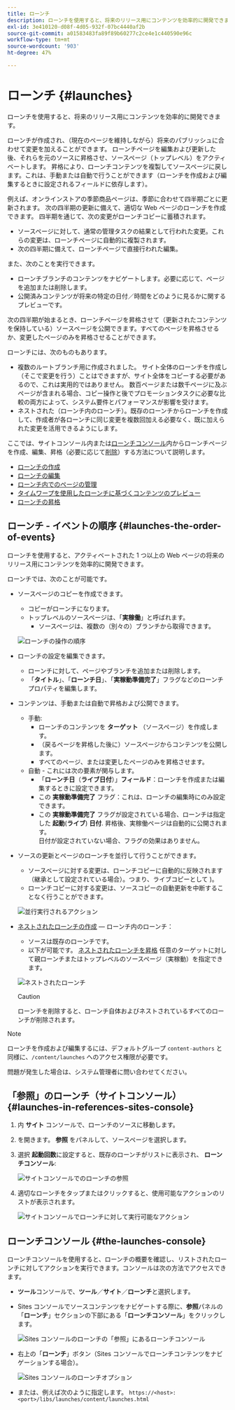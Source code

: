 ```yaml
---
title: ローンチ
description: ローンチを使用すると、将来のリリース用にコンテンツを効率的に開発できます。 現在のページを維持しながら、今後のパブリケーションに合わせて変更を加えることができます。
exl-id: 3e410120-d08f-4d05-932f-07bc4440af2b
source-git-commit: a01583483fa89f89b60277c2ce4e1c440590e96c
workflow-type: tm+mt
source-wordcount: '903'
ht-degree: 47%

---
```


# ローンチ  {#launches}

ローンチを使用すると、将来のリリース用にコンテンツを効率的に開発できます。

ローンチが作成され、（現在のページを維持しながら）将来のパブリッシュに合わせて変更を加えることができます。 ローンチページを編集および更新した後、それらを元のソースに昇格させ、ソースページ（トップレベル）をアクティベートします。 昇格により、ローンチコンテンツを複製してソースページに戻します。これは、手動または自動で行うことができます（ローンチを作成および編集するときに設定されるフィールドに依存します）。

例えば、オンラインストアの季節商品ページは、季節に合わせて四半期ごとに更新されます。 次の四半期の更新に備えて、適切な Web ページのローンチを作成できます。 四半期を通じて、次の変更がローンチコピーに蓄積されます。

* ソースページに対して、通常の管理タスクの結果として行われた変更。これらの変更は、ローンチページに自動的に複製されます。
* 次の四半期に備えて、ローンチページで直接行われた編集。

また、次のことを実行できます。

* ローンチブランチのコンテンツをナビゲートします。必要に応じて、ページを追加または削除します。
* 公開済みコンテンツが将来の特定の日付／時間をどのように見るかに関するプレビューです。

次の四半期が始まるとき、ローンチページを昇格させて（更新されたコンテンツを保持している）ソースページを公開できます。すべてのページを昇格させるか、変更したページのみを昇格させることができます。

ローンチには、次のものもあります。

* 複数のルートブランチ用に作成されました。 サイト全体のローンチを作成し（そこで変更を行う）ことはできますが、サイト全体をコピーする必要があるので、これは実用的ではありません。 数百ページまたは数千ページに及ぶページが含まれる場合、コピー操作と後でプロモーションタスクに必要な比較の両方によって、システム要件とパフォーマンスが影響を受けます。
* ネストされた（ローンチ内のローンチ）。既存のローンチからローンチを作成して、作成者が各ローンチに同じ変更を複数回加える必要なく、既に加えられた変更を活用できるようにします。

ここでは、サイトコンソール内または[ローンチコンソール](#the-launches-console)内からローンチページを作成、編集、昇格（必要に応じて[削除](/help/sites-cloud/authoring/launches/creating.md#deleting-a-launch)）する方法について説明します。

* [ローンチの作成](/help/sites-cloud/authoring/launches/creating.md)
* [ローンチの編集](/help/sites-cloud/authoring/launches/editing.md)
* [ローンチ内でのページの管理](/help/sites-cloud/authoring/launches/managing-pages.md)
* [タイムワープを使用したローンチに基づくコンテンツのプレビュー](/help/sites-cloud/authoring/launches/preview.md)
* [ローンチの昇格](/help/sites-cloud/authoring/launches/promoting.md)

## ローンチ - イベントの順序 {#launches-the-order-of-events}

ローンチを使用すると、アクティベートされた 1 つ以上の Web ページの将来のリリース用にコンテンツを効率的に開発できます。

ローンチでは、次のことが可能です。

* ソースページのコピーを作成できます。
   * コピーがローンチになります。
   * トップレベルのソースページは、「**実稼働**」と呼ばれます。
      * ソースページは、複数の（別々の）ブランチから取得できます。

  ![ローンチの操作の順序](/help/sites-cloud/authoring/assets/launches-order.png)

* ローンチの設定を編集できます。
   * ローンチに対して、ページやブランチを追加または削除します。
   * 「**タイトル**」、「**ローンチ日**」、「**実稼動準備完了**」フラグなどのローンチプロパティを編集します。
* コンテンツは、手動または自動で昇格および公開できます。
   * 手動:
      * ローンチのコンテンツを **ターゲット** （ソースページ）を作成します。
      * （戻るページを昇格した後に）ソースページからコンテンツを公開します。
      * すべてのページ、または変更したページのみを昇格させます。
   * 自動 - これには次の要素が関与します。
      * 「**ローンチ日**（**ライブ日付**）」**フィールド**：ローンチを作成または編集するときに設定できます。
      * この **実稼動準備完了** フラグ：これは、ローンチの編集時にのみ設定できます。
      * この **実稼動準備完了** フラグが設定されている場合、ローンチは指定した **起動**(**ライブ**) **日付**. 昇格後、実稼働ページは自動的に公開されます。\
        日付が設定されていない場合、フラグの効果はありません。
* ソースの更新とページのローンチを並行して行うことができます。
   * ソースページに対する変更は、ローンチコピーに自動的に反映されます（継承として設定されている場合）。つまり、ライブコピーとして )。
   * ローンチコピーに対する変更は、ソースコピーの自動更新を中断することなく行うことができます。

  ![並行実行されるアクション](/help/sites-cloud/authoring/assets/launches-parallel.png)

* [ネストされたローンチの作成](/help/sites-cloud/authoring/launches/creating.md#creating-a-nested-launch)  — ローンチ内のローンチ：
   * ソースは既存のローンチです。
   * 以下が可能です。 [ネストされたローンチを昇格](/help/sites-cloud/authoring/launches/promoting.md#promoting-a-nested-launch) 任意のターゲットに対して親ローンチまたはトップレベルのソースページ（実稼動）を指定できます。

  ![ネストされたローンチ](/help/sites-cloud/authoring/assets/launches-nested.png)

  >[!CAUTION]
  >
  >ローンチを削除すると、ローンチ自体およびネストされているすべてのローンチが削除されます。

>[!NOTE]
>
>ローンチを作成および編集するには、デフォルトグループ `content-authors` と同様に、`/content/launches` へのアクセス権限が必要です。
>
>問題が発生した場合は、システム管理者に問い合わせてください。

## 「参照」のローンチ（サイトコンソール） {#launches-in-references-sites-console}

1. 内 **サイト** コンソールで、ローンチのソースに移動します。
1. を開きます。 **参照** をパネルして、ソースページを選択します。
1. 選択 **起動回数**&#x200B;に設定すると、既存のローンチがリストに表示され、 **ローンチコンソール**:

   ![サイトコンソールでのローンチの参照](/help/sites-cloud/authoring/assets/launches-references.png)

1. 適切なローンチをタップまたはクリックすると、使用可能なアクションのリストが表示されます。

   ![サイトコンソールでローンチに対して実行可能なアクション](/help/sites-cloud/authoring/assets/launches-references-actions.png)

## ローンチコンソール {#the-launches-console}

ローンチコンソールを使用すると、ローンチの概要を確認し、リストされたローンチに対してアクションを実行できます。コンソールは次の方法でアクセスできます。

* **ツール**&#x200B;コンソールで、**ツール**／**サイト**／**ローンチ**&#x200B;と選択します。

* Sites コンソールでソースコンテンツをナビゲートする際に、**参照**&#x200B;パネルの「**ローンチ**」セクションの下部にある「**ローンチコンソール**」をクリックします。

  ![Sites コンソールのローンチの「参照」にあるローンチコンソール](/help/sites-cloud/authoring/assets/launches-references.png)

* 右上の「**ローンチ**」ボタン（Sites コンソールでローンチコンテンツをナビゲーションする場合）。

  ![Sites コンソールのローンチオプション](/help/sites-cloud/authoring/assets/launches-console-navigate-launch-content.png)

* または、例えば次のように指定します。
  `https://<host>:<port>/libs/launches/content/launches.html`
